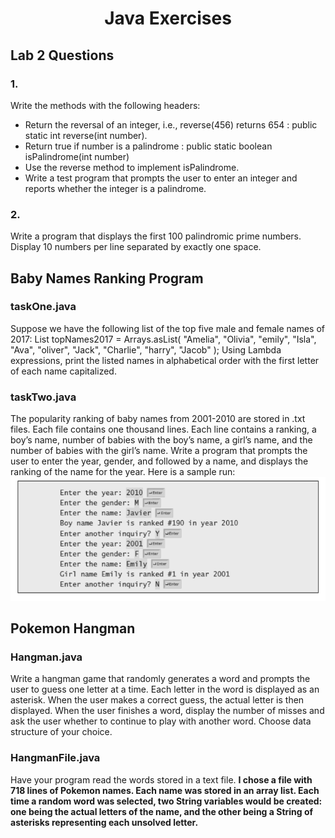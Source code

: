 <h1 align="center">
  Java Exercises
</h1>

## Lab 2 Questions

### 1. 
Write the methods with the following headers:
- Return the reversal of an integer, i.e., reverse(456) returns 654 : public static int reverse(int number).
- Return true if number is a palindrome : public static boolean isPalindrome(int number)
- Use the reverse method to implement isPalindrome. 
- Write a test program that prompts the user to enter an integer and reports whether the integer is a palindrome.

### 2.
Write a program that displays the first 100 palindromic prime numbers. Display 10 numbers per line separated by exactly one space.

## Baby Names Ranking Program

### taskOne.java
Suppose we have the following list of the top five male and female names of 2017:
List<String> topNames2017 = Arrays.asList(
"Amelia",
"Olivia",
"emily",
"Isla",
"Ava",
"oliver",
"Jack",
"Charlie",
"harry",
"Jacob"
);
Using Lambda expressions, print the listed names in alphabetical order with the first letter of each name capitalized. 

### taskTwo.java
The popularity ranking of baby names from 2001-2010 are stored in .txt files. Each file contains one thousand lines. 
Each line contains a ranking, a boy’s name, number of babies with the boy’s name, a girl’s name, and the number of babies with the girl’s name.
Write a program that prompts the user to enter the year, gender, and followed by a name, and
displays the ranking of the name for the year. Here is a sample run:
![sample run](https://github.com/transteph/java-exercises/blob/master/BabyNamesRanking/samplerun.PNG)

## Pokemon Hangman

### Hangman.java
Write a hangman game that randomly generates a word and prompts the user to guess one letter at a time. Each letter in the word is displayed as an asterisk. When the user makes a correct guess, the actual letter is then displayed. When the user finishes a word, display the number of misses and ask the user whether to continue to play with another word. Choose data structure of your choice.

### HangmanFile.java
Have your program read the words stored in a text file. **I chose a file with 718 lines of Pokemon names. Each name was stored in an array list. Each time a random word was selected, two String variables would be created: one being the actual letters of the name, and the other being a String of asterisks representing each unsolved letter.**